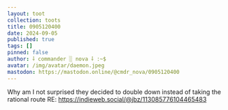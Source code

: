 ```yaml
---
layout: toot
collection: toots
title: 0905120400
date: 2024-09-05
published: true
tags: []
pinned: false
author: ⸸ commander ░ nova ⸸ :~$
avatar: /img/avatar/daemon.jpeg
mastodon: https://mastodon.online/@cmdr_nova/0905120400
---
```


Why am I not surprised they decided to double down instead of taking the rational route RE: https://indieweb.social/@jbz/113085776104465483
